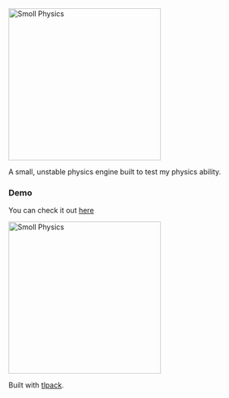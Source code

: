 <img width="300" alt="Smoll Physics" src="https://user-images.githubusercontent.com/11367844/144294925-67ee7cf6-923f-4313-96ac-c0f6d4d27f01.png">

A small, unstable physics engine built to test my physics ability.

### Demo
You can check it out [here](https://lino-levan.github.io/smoll-physics/)

<img width="300" alt="Smoll Physics" src="https://user-images.githubusercontent.com/11367844/144297395-283fc1b3-01e4-4dc8-a491-5cc9c836a412.gif">

Built with [tlpack](https://github.com/lino-levan/tlpack).

